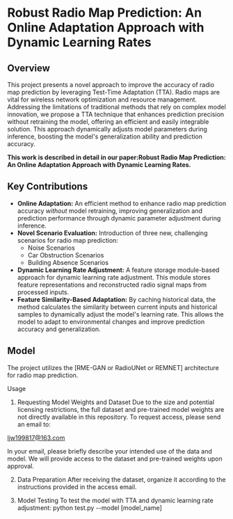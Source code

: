 # Robust Radio Map Prediction: An Online Adaptation Approach with Dynamic Learning Rates
## Overview

This project presents a novel approach to improve the accuracy of radio map prediction by leveraging Test-Time Adaptation (TTA). Radio maps are vital for wireless network optimization and resource management. Addressing the limitations of traditional methods that rely on complex model innovation, we propose a TTA technique that enhances prediction precision without retraining the model, offering an efficient and easily integrable solution. This approach dynamically adjusts model parameters during inference, boosting the model's generalization ability and prediction accuracy.

**This work is described in detail in our paper:Robust Radio Map Prediction: An Online Adaptation Approach with Dynamic Learning Rates.**

## Key Contributions

*   **Online Adaptation:** An efficient method to enhance radio map prediction accuracy *without* model retraining, improving generalization and prediction performance through dynamic parameter adjustment during inference.
*   **Novel Scenario Evaluation:** Introduction of three new, challenging scenarios for radio map prediction:
    *   Noise Scenarios
    *   Car Obstruction Scenarios
    *   Building Absence Scenarios
*   **Dynamic Learning Rate Adjustment:** A feature storage module-based approach for dynamic learning rate adjustment.  This module stores feature representations and reconstructed radio signal maps from processed inputs.
*   **Feature Similarity-Based Adaptation:** By caching historical data, the method calculates the similarity between current inputs and historical samples to dynamically adjust the model's learning rate. This allows the model to adapt to environmental changes and improve prediction accuracy and generalization.

## Model

The project utilizes the [RME-GAN or RadioUNet or REMNET]  architecture for radio map prediction. 

Usage
1. Requesting Model Weights and Dataset
Due to the size and potential licensing restrictions, the full dataset and pre-trained model weights are not directly available in this repository. To request access, please send an email to:

ljw199817@163.com

In your email, please briefly describe your intended use of the data and model. We will provide access to the dataset and pre-trained weights upon approval.

2. Data Preparation
After receiving the dataset, organize it according to the instructions provided in the access email.

3. Model Testing
To test the model with TTA and dynamic learning rate adjustment: python test.py --model [model_name]
